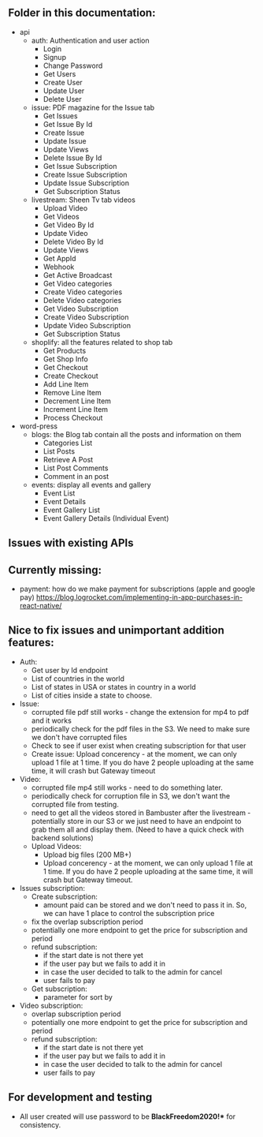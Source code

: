 ## Folder in this documentation:

- api
  - auth: Authentication and user action
    - Login
    - Signup
    - Change Password
    - Get Users
    - Create User
    - Update User
    - Delete User
  - issue: PDF magazine for the Issue tab
    - Get Issues
    - Get Issue By Id
    - Create Issue
    - Update Issue
    - Update Views
    - Delete Issue By Id
    - Get Issue Subscription
    - Create Issue Subscription
    - Update Issue Subscription
    - Get Subscription Status
  - livestream: Sheen Tv tab videos
    - Upload Video
    - Get Videos
    - Get Video By Id
    - Update Video
    - Delete Video By Id
    - Update Views
    - Get AppId
    - Webhook
    - Get Active Broadcast
    - Get Video categories
    - Create Video categories
    - Delete Video categories
    - Get Video Subscription
    - Create Video Subscription
    - Update Video Subscription
    - Get Subscription Status
  - shoplify: all the features related to shop tab
    - Get Products
    - Get Shop Info
    - Get Checkout
    - Create Checkout
    - Add Line Item
    - Remove Line Item
    - Decrement Line Item
    - Increment Line Item
    - Process Checkout
- word-press
  - blogs: the Blog tab contain all the posts and information on them
    - Categories List
    - List Posts
    - Retrieve A Post
    - List Post Comments
    - Comment in an post
  - events: display all events and gallery
    - Event List
    - Event Details
    - Event Gallery List
    - Event Gallery Details (Individual Event)

## Issues with existing APIs

## Currently missing:

- payment: how do we make payment for subscriptions (apple and google pay) https://blog.logrocket.com/implementing-in-app-purchases-in-react-native/

## Nice to fix issues and unimportant addition features:

- Auth:
  - Get user by Id endpoint
  - List of countries in the world 
  - List of states in USA or states in country in a world 
  - List of cities inside a state to choose. 
- Issue:
  - corrupted file pdf still works - change the extension for mp4 to pdf and it works
  - periodically check for the pdf files in the S3. We need to make sure we don't have corrupted files
  - Check to see if user exist when creating subscription for that user
  - Create issue: Upload concerency - at the moment, we can only upload 1 file at 1 time. If you do have 2 people uploading at the same time, it will crash but Gateway timeout
- Video:
  - corrupted file mp4 still works - need to do something later.
  - periodically check for corruption file in S3, we don't want the corrupted file from testing.
  - need to get all the videos stored in Bambuster after the livestream - potentially store in our S3 or we just need to have an endpoint to grab them all and display them. (Need to have a quick check with backend solutions)
  - Upload Videos: 
    - Upload big files (200 MB+)
    - Upload concerency - at the moment, we can only upload 1 file at 1 time. If you do have 2 people uploading at the same time, it will crash but Gateway timeout. 
- Issues subscription:
  - Create subscription:
    - amount paid can be stored and we don't need to pass it in. So, we can have 1 place to control the subscription price
  - fix the overlap subscription period
  - potentially one more endpoint to get the price for subscription and period
  - refund subscription:
    - if the start date is not there yet
    - if the user pay but we fails to add it in
    - in case the user decided to talk to the admin for cancel
    - user fails to pay
  - Get subscription:
    - parameter for sort by
- Video subscription:
  - overlap subscription period
  - potentially one more endpoint to get the price for subscription and period
  - refund subscription:
    - if the start date is not there yet
    - if the user pay but we fails to add it in
    - in case the user decided to talk to the admin for cancel
    - user fails to pay

## For development and testing

- All user created will use password to be <b>BlackFreedom2020!\*</b> for consistency.
